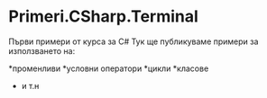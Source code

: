 ﻿# Primeri.CSharp.Terminal
Първи примери от курса за  C#
Тук ще публикуваме примери за използването на:

*променливи
*условни оператори
*цикли
*класове
* и т.н
